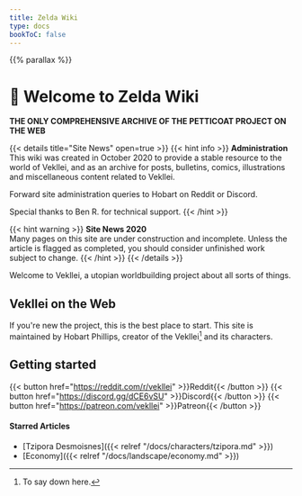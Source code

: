 ```yaml
---
title: Zelda Wiki
type: docs
bookToC: false
---
```


{{% parallax %}}

# 🌺 Welcome to Zelda Wiki
**THE ONLY COMPREHENSIVE ARCHIVE OF THE PETTICOAT PROJECT ON THE WEB**

{{< details title="Site News" open=true >}}
{{< hint info >}}
**Administration**  
This wiki was created in October 2020 to provide a stable resource to the world of Vekllei, and as an archive for posts, bulletins, comics, illustrations and miscellaneous content related to Vekllei.

Forward site administration queries to Hobart on Reddit or Discord.

Special thanks to Ben R. for technical support.
{{< /hint >}}

{{< hint warning >}}
**Site News 2020**  
Many pages on this site are under construction and incomplete. Unless the article is flagged as completed, you should consider unfinished work subject to change.
{{< /hint >}}
{{< /details >}}

Welcome to Vekllei, a utopian worldbuilding project about all sorts of things.

## Vekllei on the Web

If you're new the project, this is the best place to start. This site is maintained by Hobart Phillips, creator of the Vekllei[^1] and its characters.

## Getting started

{{< button href="https://reddit.com/r/vekllei" >}}Reddit{{< /button >}}
{{< button href="https://discord.gg/dCE6vSU" >}}Discord{{< /button >}}
{{< button href="https://patreon.com/vekllei" >}}Patreon{{< /button >}}

#### Starred Articles
- [Tzipora Desmoisnes]({{< relref "/docs/characters/tzipora.md" >}})
- [Economy]({{< relref "/docs/landscape/economy.md" >}})

[^1]: To say down here.
